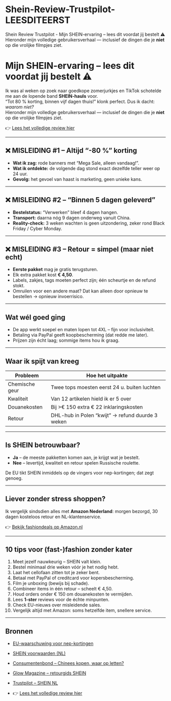 # Shein-Review-Trustpilot-LEESDITEERST
Shein Review Trustpilot - Mijn SHEIN-ervaring – lees dit voordat jij bestelt ⚠️ Hieronder mijn volledige gebruikersverhaal — inclusief de dingen die je **niet** op die vrolijke filmpjes ziet.

# Mijn SHEIN-ervaring – lees dit voordat jij bestelt ⚠️

Ik was al weken op zoek naar goedkope zomerjurkjes en TikTok schotelde me aan de lopende band **SHEIN-hauls** voor.  
“Tot 80 % korting, binnen vijf dagen thuis!” klonk perfect. Dus ik dacht: *waarom niet?*  
Hieronder mijn volledige gebruikersverhaal — inclusief de dingen die je **niet** op die vrolijke filmpjes ziet.

👉 [Lees het volledige review hier](https://dropshipdrama.nl/shein-review-trustpilot)

---

## ❌ MISLEIDING #1 – Altijd “-80 %” korting

* **Wat ik zag:** rode banners met “Mega Sale, alleen vandaag!”.  
* **Wat ik ontdekte:** de volgende dag stond exact dezelfde teller weer op 24 uur.  
* **Gevolg:** het gevoel van haast is marketing, geen unieke kans.

---

## ❌ MISLEIDING #2 – “Binnen 5 dagen geleverd”

* **Bestelstatus:** “Verwerken” bleef 4 dagen hangen.  
* **Transport:** daarna nóg 9 dagen onderweg vanuit China.  
* **Reality-check:** 3 weken wachten is geen uitzondering, zeker rond Black Friday / Cyber Monday.

---

## ❌ MISLEIDING #3 – Retour = simpel (maar niet echt)

* **Eerste pakket** mag je gratis terugsturen.  
* Elk extra pakket kost **€ 4,50**.  
* Labels, zakjes, tags moeten perfect zijn; één scheurtje en de refund stokt.  
* Omruilen voor een andere maat? Dat kan alleen door opnieuw te bestellen → opnieuw invoer­risico.

---

## Wat wél goed ging

* De app werkt soepel en maten lopen tot 4XL – fijn voor inclusiviteit.  
* Betaling via PayPal geeft koop­bescherming (dat redde me later).  
* Prijzen zijn écht laag; sommige items hou ik graag.

---

## Waar ik spijt van kreeg

| Probleem | Hoe het uitpakte |
|----------|------------------|
| Chemische geur | Twee tops moesten eerst 24 u. buiten luchten |
| Kwaliteit | Van 12 artikelen hield ik er 5 over |
| Douane­kosten | Bij >€ 150 extra € 22 inklarings­kosten |
| Retour | DHL-hub in Polen “kwijt” → refund duurde 3 weken |

---

## Is SHEIN betrouwbaar?

* **Ja** – de meeste pakketten komen aan, je krijgt wat je bestelt.  
* **Nee** – levertijd, kwaliteit en retour spelen Russische roulette.

De EU tikt SHEIN inmiddels op de vingers voor nep-kortingen; dat zegt genoeg.

---

## Liever zonder stress shoppen?

Ik vergelijk sinds­dien alles met **Amazon Nederland**: morgen bezorgd, 30 dagen kosteloos retour en NL-klantenservice.

👉 [Bekijk fashion­deals op Amazon.nl](https://amzn.to/4kttl2C)

---

## 10 tips voor (fast-)fashion zonder kater

1. Meet jezelf nauwkeurig – SHEIN valt klein.  
2. Bestel minimaal drie weken vóór je het nodig hebt.  
3. Laat het cellofaan zitten tot je zeker bent.  
4. Betaal met PayPal of creditcard voor kopers­bescherming.  
5. Film je unboxing (bewijs bij schade).  
6. Combineer items in één retour – scheelt € 4,50.  
7. Houd orders onder € 150 om douane­kosten te vermijden.  
8. Lees **1-ster** reviews voor de échte minpunten.  
9. Check EU-nieuws over misleidende sales.  
10. Vergelijk altijd met Amazon: soms hetzelfde item, snellere service.

---

## Bronnen

* [EU-waarschuwing voor nep-kortingen](https://euroweeklynews.com/2025/05/27/shein-has-one-month-to-clean-up-its-act-of-fake-discounts)  
* [SHEIN voorwaarden (NL)](https://nl.shein.com/Terms-and-Conditions-a-399.html)  
* [Consumentenbond – Chinees kopen, waar op letten?](https://www.consumentenbond.nl/online-kopen/tips-voor-het-kopen-bij-chinese-webwinkels)  
* [Glow Magazine – retourgids SHEIN](https://www.glowmagazine.nl/blog/shein-retourneren)  
* [Trustpilot – SHEIN NL](https://www.trustpilot.com/review/shein.com)

* 👉 [Lees het volledige review hier](https://dropshipdrama.nl/shein-review-trustpilot)


